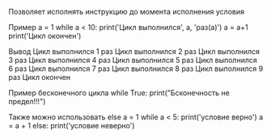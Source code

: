Позволяет исполнять инструкцию до момента исполнения условия

Пример
    a = 1
    while a < 10:
        print('Цикл выполнился', a, 
           'раз(а)')
        a = a+1
     print('Цикл окончен')

Вывод
    Цикл выполнился 1 раз
    Цикл выполнился 2 раз
    Цикл выполнился 3 раз
    Цикл выполнился 4 раз
    Цикл выполнился 5 раз
    Цикл выполнился 6 раз
    Цикл выполнился 7 раз
    Цикл выполнился 8 раз
    Цикл выполнился 9 раз
    Цикл окончен


Пример бесконечного цикла
    while True:
        print("Бсконечность не предел!!!")

Также можно использовать else
    a = 1
    while a < 5:
      print('условие верно')
       a = a + 1
    else:
   print('условие неверно')
